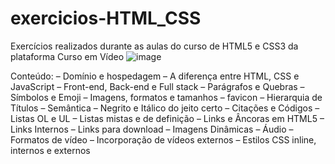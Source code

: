 # exercicios-HTML_CSS
Exercícios realizados durante as aulas do curso de HTML5 e CSS3 da plataforma Curso em Vídeo
![image](https://user-images.githubusercontent.com/88253809/152217482-599b492c-27e1-4db7-a886-6481e055488f.png)

Conteúdo:
– Domínio e hospedagem
– A diferença entre HTML, CSS e JavaScript
– Front-end, Back-end e Full stack
– Parágrafos e Quebras
– Símbolos e Emoji
– Imagens, formatos e tamanhos
– favicon
– Hierarquia de Títulos
– Semântica
– Negrito e Itálico do jeito certo
– Citações e Códigos
– Listas OL e UL
– Listas mistas e de definição
– Links e Âncoras em HTML5
– Links Internos
– Links para download
– Imagens Dinâmicas
– Áudio 
– Formatos de vídeo
– Incorporação de vídeos externos
– Estilos CSS inline, internos e externos
